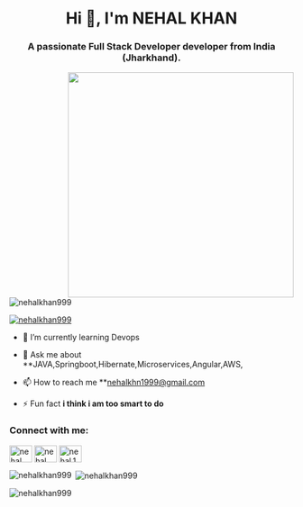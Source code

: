 <h1 align="center">Hi 👋, I'm NEHAL KHAN</h1>
<h3 align="center">A passionate Full Stack Developer developer from India (Jharkhand).</h3>
<img src="https://encrypted-tbn0.gstatic.com/images?q=tbn:ANd9GcSs05oNJ_t5Xpjx-75KjOTe7M-1sBdwrEUA5w&usqp=CAU" alt="" width="400px" align="right">

<p align="left"> <img src="https://komarev.com/ghpvc/?username=nehalkhan999&label=Profile%20views&color=0e75b6&style=flat" alt="nehalkhan999" /> </p>

<p align="left"> <a href="https://github.com/ryo-ma/github-profile-trophy"><img src="https://github-profile-trophy.vercel.app/?username=nehalkhan999" alt="nehalkhan999" /></a> </p>

- 🌱 I’m currently learning Devops

- 💬 Ask me about **JAVA,Springboot,Hibernate,Microservices,Angular,AWS,

- 📫 How to reach me **nehalkhn1999@gmail.com

- ⚡ Fun fact **i think i am too smart to do**

<h3 align="left">Connect with me:</h3>
<p align="left">
<a href="https://linkedin.com/in/nehal khan" target="blank"><img align="center" src="https://raw.githubusercontent.com/rahuldkjain/github-profile-readme-generator/master/src/images/icons/Social/linked-in-alt.svg" alt="nehal khan" height="30" width="40" /></a>
<a href="https://fb.com/nehal khan" target="blank"><img align="center" src="https://raw.githubusercontent.com/rahuldkjain/github-profile-readme-generator/master/src/images/icons/Social/facebook.svg" alt="nehal khan" height="30" width="40" /></a>
<a href="https://instagram.com/nehal.19.97" target="blank"><img align="center" src="https://raw.githubusercontent.com/rahuldkjain/github-profile-readme-generator/master/src/images/icons/Social/instagram.svg" alt="nehal.19.97" height="30" width="40" /></a>
</p>

 </p>

<p><img align="left" src="https://github-readme-stats.vercel.app/api/top-langs?username=nehalkhan999&show_icons=true&locale=en&layout=compact" alt="nehalkhan999" /></p>

<p>&nbsp;<img align="center" src="https://github-readme-stats.vercel.app/api?username=nehalkhan999&show_icons=true&locale=en" alt="nehalkhan999" /></p>

<p><img align="center" src="https://github-readme-streak-stats.herokuapp.com/?user=nehalkhan999&" alt="nehalkhan999" /></p>

